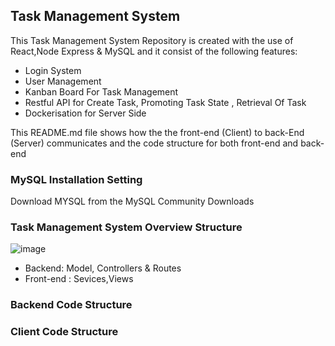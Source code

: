 
## Task Management System
This Task Management System Repository is created with the use of React,Node Express & MySQL and it consist of the following features:

- Login System
- User Management
- Kanban Board For Task Management
- Restful API for Create Task, Promoting Task State , Retrieval Of Task
- Dockerisation for Server Side

This README.md file shows how the the front-end (Client) to back-End (Server) communicates and the code structure for both front-end and back-end  

### MySQL Installation Setting
 Download MYSQL from the MySQL Community Downloads

### Task Management System Overview Structure
![image](https://user-images.githubusercontent.com/56182367/182769064-97bc3af4-b185-46e5-b822-7032f34dbbd8.png)

- Backend: Model, Controllers & Routes
- Front-end : Sevices,Views


 
### Backend Code Structure

### Client Code Structure
